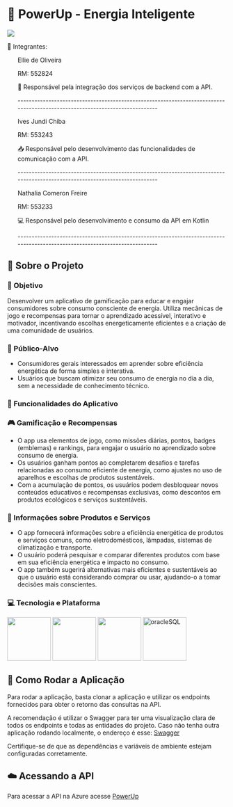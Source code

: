 <h1>🔋 PowerUp - Energia Inteligente</h1>  
<img src=https://github.com/user-attachments/assets/d1e958e4-0074-41bf-86ec-8a851611c591>

<p>👥 Integrantes:  </p>
<ul>
  <p>Ellie de Oliveira  </p>
  <p>RM: 552824  </p>
  <p>🎯 Responsável pela integração dos serviços de backend com a API. </p> 
  <p>----------------------------------------------------------------------------------------------------------------------------</p>
</ul>
  
<ul>
  <p>Ives Jundi Chiba  </p>
  <p>RM: 553243  </p>
  <p>📥 Responsável pelo desenvolvimento das funcionalidades de comunicação com a API.  </p>
  <p>----------------------------------------------------------------------------------------------------------------------------</p>
</ul>

<ul>
  <p>Nathalia Comeron Freire  </p>
  <p>RM: 553233  </p>
  <p>💻 Responsável pelo desenvolvimento e consumo da API em Kotlin  </p>
  <p>----------------------------------------------------------------------------------------------------------------------------</p>
</ul>

<h2>📑 Sobre o Projeto</h2>
<h3>🔎 Objetivo</h3>
<p>Desenvolver um aplicativo de gamificação para educar e engajar consumidores sobre consumo consciente de energia. Utiliza mecânicas de jogo e recompensas para tornar o aprendizado acessível, interativo e motivador, incentivando escolhas energeticamente eficientes e a criação de uma comunidade de usuários.  </p>

<h3>🎯 Público-Alvo</h3>
<ul>
  <li>Consumidores gerais interessados em aprender sobre eficiência energética de forma simples e interativa.</li>
  <li>Usuários que buscam otimizar seu consumo de energia no dia a dia, sem a necessidade de conhecimento técnico.</li>
</ul>

<h3>📱 Funcionalidades do Aplicativo</h3>
<h3>🎮 Gamificação e Recompensas</h3>
<ul>
  <li>O app usa elementos de jogo, como missões diárias, pontos, badges (emblemas) e rankings, para engajar o usuário no aprendizado sobre consumo de energia.</li>
  <li>Os usuários ganham pontos ao completarem desafios e tarefas relacionadas ao consumo eficiente de energia, como ajustes no uso de aparelhos e escolhas de produtos sustentáveis.</li>
  <li>Com a acumulação de pontos, os usuários podem desbloquear novos conteúdos educativos e recompensas exclusivas, como descontos em produtos ecológicos e serviços sustentáveis.</li>
</ul>

<h3>📝 Informações sobre Produtos e Serviços</h3>
<ul>
  <li>O app fornecerá informações sobre a eficiência energética de produtos e serviços comuns, como eletrodomésticos, lâmpadas, sistemas de climatização e transporte.</li>
  <li>O usuário poderá pesquisar e comparar diferentes produtos com base em sua eficiência energética e impacto no consumo.</li>
  <li>O app também sugerirá alternativas mais eficientes e sustentáveis ao que o usuário está considerando comprar ou usar, ajudando-o a tomar decisões mais conscientes.</li>
</ul>

<h3>💻 Tecnologia e Plataforma</h3>
<p>  
  <img src="https://github.com/user-attachments/assets/e93a41da-76b2-4cb3-8383-b2309dd1529c" width="100" height="100">
  <img src="https://www.vectorlogo.zone/logos/java/java-icon.svg" width="100" height="100">
  <img src="https://www.vectorlogo.zone/logos/springio/springio-icon.svg" width="100" height="100">
  <img src="https://www.vectorlogo.zone/logos/oracle/oracle-icon.svg" alt="oracleSQL" width="100" height="100">
</p>


<h2>🚀 Como Rodar a Aplicação  </h2>
<p>Para rodar a aplicação, basta clonar a aplicação e utilizar os endpoints fornecidos para obter o retorno das consultas na API. <p>A recomendação é utilizar o Swagger para ter uma visualização clara de todos os endpoints e todas as entidades do projeto. Caso não tenha outra aplicação rodando localmente, o endereço é esse: <a href="http://localhost:8080/swagger-ui/index.html">Swagger</a>  <p>Certifique-se de que as dependências e variáveis de ambiente estejam configuradas corretamente.

<h2>☁️ Acessando a API</h2>
<p>Para acessar a API na Azure acesse <a href="http://powerup-dev-001.brazilsouth.cloudapp.azure.com/swagger-ui/index.html">PowerUp</a></p>
